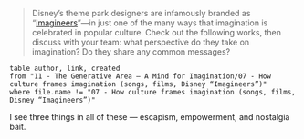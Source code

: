 > Disney’s theme park designers are infamously branded as “[Imagineers](https://tedium.co/2022/05/20/disney-imagineering-word-history/)”—in just one of the many ways that imagination is celebrated in popular culture. Check out the following works, then discuss with your team: what perspective do they take on imagination? Do they share any common messages?

```dataview
table author, link, created 
from "11 - The Generative Area — A Mind for Imagination/07 - How culture frames imagination (songs, films, Disney “Imagineers”)"
where file.name != "07 - How culture frames imagination (songs, films, Disney “Imagineers”)"
```

I see three things in all of these — escapism, empowerment, and nostalgia bait.
